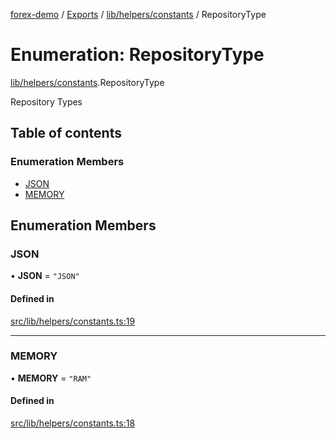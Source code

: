 [forex-demo](../README.md) / [Exports](../modules.md) / [lib/helpers/constants](../modules/lib_helpers_constants.md) / RepositoryType

# Enumeration: RepositoryType

[lib/helpers/constants](../modules/lib_helpers_constants.md).RepositoryType

Repository Types

## Table of contents

### Enumeration Members

- [JSON](lib_helpers_constants.RepositoryType.md#json)
- [MEMORY](lib_helpers_constants.RepositoryType.md#memory)

## Enumeration Members

### JSON

• **JSON** = `"JSON"`

#### Defined in

[src/lib/helpers/constants.ts:19](https://github.com/suphero/forex-demo/blob/2ac0f42/src/lib/helpers/constants.ts#L19)

---

### MEMORY

• **MEMORY** = `"RAM"`

#### Defined in

[src/lib/helpers/constants.ts:18](https://github.com/suphero/forex-demo/blob/2ac0f42/src/lib/helpers/constants.ts#L18)
